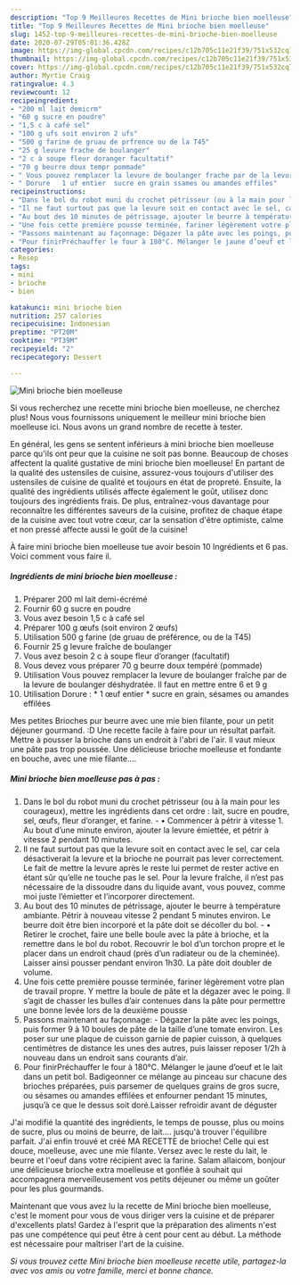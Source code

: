 ```yaml
---
description: "Top 9 Meilleures Recettes de Mini brioche bien moelleuse"
title: "Top 9 Meilleures Recettes de Mini brioche bien moelleuse"
slug: 1452-top-9-meilleures-recettes-de-mini-brioche-bien-moelleuse
date: 2020-07-29T05:01:36.428Z
image: https://img-global.cpcdn.com/recipes/c12b705c11e21f39/751x532cq70/mini-brioche-bien-moelleuse-photo-principale-de-la-recette.jpg
thumbnail: https://img-global.cpcdn.com/recipes/c12b705c11e21f39/751x532cq70/mini-brioche-bien-moelleuse-photo-principale-de-la-recette.jpg
cover: https://img-global.cpcdn.com/recipes/c12b705c11e21f39/751x532cq70/mini-brioche-bien-moelleuse-photo-principale-de-la-recette.jpg
author: Myrtie Craig
ratingvalue: 4.3
reviewcount: 12
recipeingredient:
- "200 ml lait demicrm"
- "60 g sucre en poudre"
- "1,5 c à café sel"
- "100 g ufs soit environ 2 ufs"
- "500 g farine de gruau de prfrence ou de la T45"
- "25 g levure frache de boulanger"
- "2 c à soupe fleur doranger facultatif"
- "70 g beurre doux tempr pommade"
- " Vous pouvez remplacer la levure de boulanger frache par de la levure de boulanger dshydrate Il faut en mettre entre 6 et 9 g"
- " Dorure   1 uf entier  sucre en grain ssames ou amandes effiles"
recipeinstructions:
- "Dans le bol du robot muni du crochet pétrisseur (ou à la main pour les courageux), mettre les ingrédients dans cet ordre : lait, sucre en poudre, sel, œufs, fleur d’oranger, et farine.  • Commencer à pétrir à vitesse 1. Au bout d’une minute environ, ajouter la levure émiettée, et pétrir à vitesse 2 pendant 10 minutes."
- "Il ne faut surtout pas que la levure soit en contact avec le sel, car cela désactiverait la levure et la brioche ne pourrait pas lever correctement. Le fait de mettre la levure après le reste lui permet de rester active en étant sûr qu’elle ne touche pas le sel. Pour la levure fraîche, il n’est pas nécessaire de la dissoudre dans du liquide avant, vous pouvez, comme moi juste l’émietter et l’incorporer directement."
- "Au bout des 10 minutes de pétrissage, ajouter le beurre à température ambiante. Pétrir à nouveau vitesse 2 pendant 5 minutes environ. Le beurre doit être bien incorporé et la pâte doit se décoller du bol.  • Retirer le crochet, faire une belle boule avec la pâte à brioche, et la remettre dans le bol du robot. Recouvrir le bol d’un torchon propre et le placer dans un endroit chaud (près d’un radiateur ou de la cheminée). Laisser ainsi pousser pendant environ 1h30. La pâte doit doubler de volume."
- "Une fois cette première pousse terminée, fariner légèrement votre plan de travail propre. Y mettre la boule de pâte et la dégazer avec le poing. Il s’agit de chasser les bulles d’air contenues dans la pâte pour permettre une bonne levée lors de la deuxième pousse"
- "Passons maintenant au façonnage: Dégazer la pâte avec les poings, puis former 9 à 10 boules de pâte de la taille d’une tomate environ. Les poser sur une plaque de cuisson garnie de papier cuisson, à quelques centimètres de distance les unes des autres, puis laisser reposer 1/2h à nouveau dans un endroit sans courants d’air."
- "Pour finirPréchauffer le four à 180°C. Mélanger le jaune d’oeuf et le lait dans un petit bol. Badigeonner ce mélange au pinceau sur chacune des brioches préparées, puis parsemer de quelques grains de gros sucre, ou sésames ou amandes effilées et enfourner pendant 15 minutes, jusqu’à ce que le dessus soit doré.Laisser refroidir avant de déguster"
categories:
- Resep
tags:
- mini
- brioche
- bien

katakunci: mini brioche bien 
nutrition: 257 calories
recipecuisine: Indonesian
preptime: "PT20M"
cooktime: "PT39M"
recipeyield: "2"
recipecategory: Dessert

---
```



![Mini brioche bien moelleuse](https://img-global.cpcdn.com/recipes/c12b705c11e21f39/751x532cq70/mini-brioche-bien-moelleuse-photo-principale-de-la-recette.jpg)

Si vous recherchez une recette mini brioche bien moelleuse, ne cherchez plus! Nous vous fournissons uniquement le meilleur mini brioche bien moelleuse ici. Nous avons un grand nombre de recette à tester.

En général, les gens se sentent inférieurs à mini brioche bien moelleuse parce qu'ils ont peur que la cuisine ne soit pas bonne. Beaucoup de choses affectent la qualité gustative de mini brioche bien moelleuse! En partant de la qualité des ustensiles de cuisine, assurez-vous toujours d'utiliser des ustensiles de cuisine de qualité et toujours en état de propreté. Ensuite, la qualité des ingrédients utilisés affecte également le goût, utilisez donc toujours des ingrédients frais. De plus, entraînez-vous davantage pour reconnaître les différentes saveurs de la cuisine, profitez de chaque étape de la cuisine avec tout votre cœur, car la sensation d'être optimiste, calme et non pressé affecte aussi le goût de la cuisine!

<!--inarticleads1-->

À faire mini brioche bien moelleuse tue avoir besoin 10 Ingrédients et 6 pas. Voici comment vous faire il.

##### Ingrédients de mini brioche bien moelleuse :

1. Préparer 200 ml lait demi-écrémé
1. Fournir 60 g sucre en poudre
1. Vous avez besoin 1,5 c à café sel
1. Préparer 100 g œufs (soit environ 2 œufs)
1. Utilisation 500 g farine (de gruau de préférence, ou de la T45)
1. Fournir 25 g levure fraîche de boulanger
1. Vous avez besoin 2 c à soupe fleur d’oranger (facultatif)
1. Vous devez vous préparer 70 g beurre doux tempéré (pommade)
1. Utilisation  Vous pouvez remplacer la levure de boulanger fraîche par de la levure de boulanger déshydratée. Il faut en mettre entre 6 et 9 g
1. Utilisation  Dorure : * 1 œuf entier * sucre en grain, sésames ou amandes effilées


Mes petites Brioches pur beurre avec une mie bien filante, pour un petit déjeuner gourmand. :D Une recette facile à faire pour un résultat parfait. Mettre à pousser la brioche dans un endroit à l&#39;abri de l&#39;air. Il vaut mieux une pâte pas trop poussée. Une délicieuse brioche moelleuse et fondante en bouche, avec une mie filante…. 

<!--inarticleads2-->

##### Mini brioche bien moelleuse pas à pas :

1. Dans le bol du robot muni du crochet pétrisseur (ou à la main pour les courageux), mettre les ingrédients dans cet ordre : lait, sucre en poudre, sel, œufs, fleur d’oranger, et farine. -  • Commencer à pétrir à vitesse 1. Au bout d’une minute environ, ajouter la levure émiettée, et pétrir à vitesse 2 pendant 10 minutes.
1. Il ne faut surtout pas que la levure soit en contact avec le sel, car cela désactiverait la levure et la brioche ne pourrait pas lever correctement. Le fait de mettre la levure après le reste lui permet de rester active en étant sûr qu’elle ne touche pas le sel. Pour la levure fraîche, il n’est pas nécessaire de la dissoudre dans du liquide avant, vous pouvez, comme moi juste l’émietter et l’incorporer directement.
1. Au bout des 10 minutes de pétrissage, ajouter le beurre à température ambiante. Pétrir à nouveau vitesse 2 pendant 5 minutes environ. Le beurre doit être bien incorporé et la pâte doit se décoller du bol. -  • Retirer le crochet, faire une belle boule avec la pâte à brioche, et la remettre dans le bol du robot. Recouvrir le bol d’un torchon propre et le placer dans un endroit chaud (près d’un radiateur ou de la cheminée). Laisser ainsi pousser pendant environ 1h30. La pâte doit doubler de volume.
1. Une fois cette première pousse terminée, fariner légèrement votre plan de travail propre. Y mettre la boule de pâte et la dégazer avec le poing. Il s’agit de chasser les bulles d’air contenues dans la pâte pour permettre une bonne levée lors de la deuxième pousse
1. Passons maintenant au façonnage: - Dégazer la pâte avec les poings, puis former 9 à 10 boules de pâte de la taille d’une tomate environ. Les poser sur une plaque de cuisson garnie de papier cuisson, à quelques centimètres de distance les unes des autres, puis laisser reposer 1/2h à nouveau dans un endroit sans courants d’air.
1. Pour finirPréchauffer le four à 180°C. Mélanger le jaune d’oeuf et le lait dans un petit bol. Badigeonner ce mélange au pinceau sur chacune des brioches préparées, puis parsemer de quelques grains de gros sucre, ou sésames ou amandes effilées et enfourner pendant 15 minutes, jusqu’à ce que le dessus soit doré.Laisser refroidir avant de déguster


J&#39;ai modifié la quantité des ingrédients, le temps de pousse, plus ou moins de sucre, plus ou moins de beurre, de lait…. jusqu&#39;à trouver l&#39;équilibre parfait. J&#39;ai enfin trouvé et créé MA RECETTE de brioche! Celle qui est douce, moelleuse, avec une mie filante. Versez avec le reste du lait, le beurre et l&#39;oeuf dans votre récipient avec la farine. Salam allaicom, bonjour une délicieuse brioche extra moelleuse et gonflée à souhait qui accompagnera merveilleusement vos petits déjeuner ou même un goûter pour les plus gourmands. 

<!--inarticleads1-->

<p>
Maintenant que vous avez lu la recette de Mini brioche bien moelleuse, c'est le moment pour vous de vous diriger vers la cuisine et de préparer d'excellents plats! Gardez à l'esprit que la préparation des aliments n'est pas une compétence qui peut être à cent pour cent au début. La méthode est nécessaire pour maîtriser l'art de la cuisine.
</p>

<p>
<i>Si vous trouvez cette Mini brioche bien moelleuse recette utile, partagez-la avec vos amis ou votre famille, merci et bonne chance.</i>
</p>
